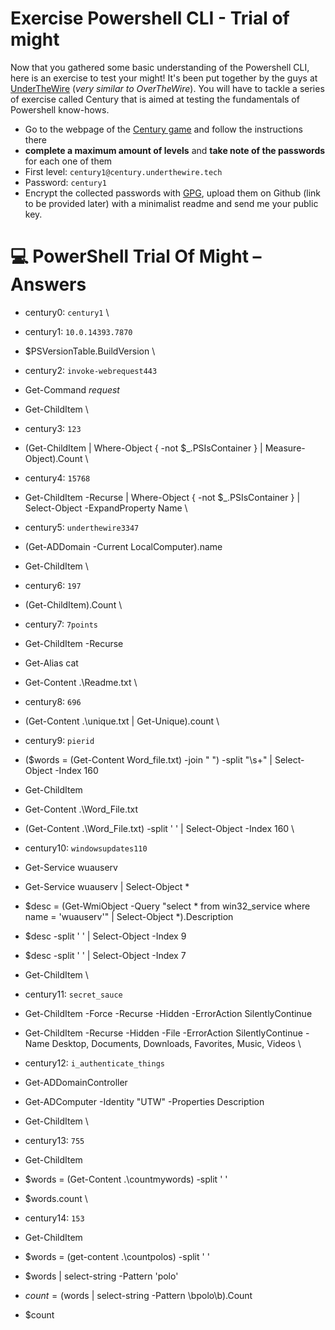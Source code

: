 # Exercise Powershell CLI - Trial of might

Now that you gathered some basic understanding of the Powershell CLI, here is an exercise to test your might! It's been put together by the guys at [UnderTheWire](https://underthewire.tech/) (_very similar to OverTheWire_). You will have to tackle a series of exercise called Century that is aimed at testing the fundamentals of Powershell know-hows.

- Go to the webpage of the [Century game](https://underthewire.tech/century) and follow the instructions there
- **complete a maximum amount of levels** and **take note of the passwords** for each one of them
- First level:  ```century1@century.underthewire.tech``` 
- Password: ```century1```
- Encrypt the collected passwords with [GPG](https://medium.com/meetcyber/gpg-encryption-a-comprehensive-guide-to-securing-data-transfers-b66e784d7889), upload them on Github (link to be provided later) with a minimalist readme and send me your public key. 

# 💻 PowerShell Trial Of Might – Answers

- century0: ```century1``` \
- century1: ```10.0.14393.7870```  
- $PSVersionTable.BuildVersion \

- century2: ```invoke-webrequest443```  
- Get-Command *request*
- Get-ChildItem \

- century3: ```123```  
- (Get-ChildItem | Where-Object { -not $_.PSIsContainer } | Measure-Object).Count \

- century4: ```15768```  
- Get-ChildItem -Recurse | Where-Object { -not $_.PSIsContainer } | Select-Object -ExpandProperty Name \

- century5: ```underthewire3347```  
- (Get-ADDomain -Current LocalComputer).name
- Get-ChildItem \

- century6: ```197```  
- (Get-ChildItem).Count \

- century7: ```7points```  
- Get-ChildItem -Recurse
- Get-Alias cat
- Get-Content .\Readme.txt \

- century8: ```696```  
- (Get-Content .\unique.txt | Get-Unique).count \

- century9: ```pierid```  
- ($words = (Get-Content Word_file.txt) -join " ") -split "\s+" | Select-Object -Index 160
- Get-ChildItem
- Get-Content .\Word_File.txt
- (Get-Content .\Word_File.txt) -split ' ' | Select-Object -Index 160 \

- century10: ```windowsupdates110```  
- Get-Service wuauserv
- Get-Service wuauserv | Select-Object *
- $desc = (Get-WmiObject -Query "select * from win32_service where name = 'wuauserv'" | Select-Object *).Description
- $desc -split ' ' | Select-Object -Index 9
- $desc -split ' ' | Select-Object -Index 7
- Get-ChildItem \

- century11: ```secret_sauce```  
- Get-ChildItem -Force -Recurse -Hidden -ErrorAction SilentlyContinue
- Get-ChildItem -Recurse -Hidden -File -ErrorAction SilentlyContinue -Name Desktop, Documents, Downloads, Favorites, Music, Videos \

- century12: ```i_authenticate_things```  
- Get-ADDomainController
- Get-ADComputer -Identity "UTW" -Properties Description
- Get-ChildItem \

- century13: ```755```  
- Get-ChildItem
- $words = (Get-Content .\countmywords) -split ' '
- $words.count \

- century14: ```153```  
- Get-ChildItem
- $words = (get-content .\countpolos) -split ' '
- $words | select-string -Pattern 'polo'
- $count = ($words | select-string -Pattern \bpolo\b).Count
- $count
